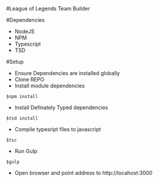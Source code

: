 #League of Legends Team Builder

#Dependencies
* NodeJS
* NPM
* Typescript
* TSD

#Setup
* Ensure Dependencies are installed globally
* Clone REPO
* Install module dependencies
```
$npm install
```
* Install Definately Typed dependencies
```
$tsd install
```
* Compile typesript files to javascript
```
$tsc
```
* Run Gulp
```
$gulp
```
* Open browser and point address to http://locahost:3000